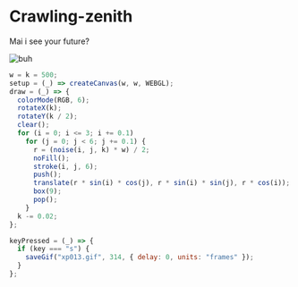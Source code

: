 # Crawling-zenith
Mai i see your future?

![buh](https://github.com/nicolasbaez/Crawling-zenith/blob/main/xp013.gif)
```javascript
w = k = 500;
setup = (_) => createCanvas(w, w, WEBGL);
draw = (_) => {
  colorMode(RGB, 6);
  rotateX(k);
  rotateY(k / 2);
  clear();
  for (i = 0; i <= 3; i += 0.1)
    for (j = 0; j < 6; j += 0.1) {
      r = (noise(i, j, k) * w) / 2;
      noFill();
      stroke(i, j, 6);
      push();
      translate(r * sin(i) * cos(j), r * sin(i) * sin(j), r * cos(i));
      box(9);
      pop();
    }
  k -= 0.02;
};

keyPressed = (_) => {
  if (key === "s") {
    saveGif("xp013.gif", 314, { delay: 0, units: "frames" });
  }
};
